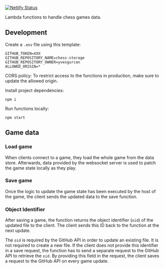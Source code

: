 [![Netlify Status](https://api.netlify.com/api/v1/badges/1fa07b72-318c-4d13-b9c4-df6c7f4289f2/deploy-status)](https://app.netlify.com/sites/chess-functions/deploys)

Lambda functions to handle chess games data.

## Development

Create a `.env` file using this template:

```
GITHUB_TOKEN=XXX
GITHUB_REPOSITORY_NAME=chess-storage
GITHUB_REPOSITORY_OWNER=yvesgurcan
ALLOWED_ORIGIN=*
```

CORS policy: To restrict access to the functions in production, make sure to update the allowed origin.

Install project dependencies:

    npm i

Run functions locally:

    npm start

## Game data

### Load game

When clients connect to a game, they load the whole game from the data store. Afterwards, data provided by the websocket server is used to patch the game state locally as they play.

### Save game

Once the logic to update the game state has been executed by the host of the game, the client sends the updated data to the save function.

### Object Identifier

After saving a game, the function returns the object identifier (`oid`) of the updated file to the client. The client sends this ID back to the function at the next update.

The `oid` is required by the GitHub API in order to update an existing file. It is not required to create a new file. If the client does not provide this identifier in a save request, the function has to send a separate request to the GitHub API to retrieve the `oid`. By providing this field in the request, the client saves a request to the GitHub API on every game update.

